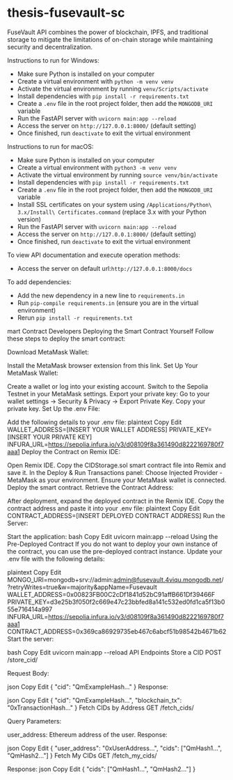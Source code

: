 # thesis-fusevault-sc
FuseVault API combines the power of blockchain, IPFS, and traditional storage to mitigate the limitations of on-chain storage while maintaining security and decentralization.


Instructions to run for Windows:

- Make sure Python is installed on your computer
- Create a virtual environment with `python -m venv venv`
- Activate the virtual environment by running `venv/Scripts/activate`
- Install dependencies with `pip install -r requirements.txt`
- Create a `.env` file in the root project folder, then add the `MONGODB_URI` variable
- Run the FastAPI server with `uvicorn main:app --reload`
- Access the server on `http://127.0.0.1:8000/` (default setting)
- Once finished, run `deactivate` to exit the virtual environment

Instructions to run for macOS:

- Make sure Python is installed on your computer
- Create a virtual environment with `python3 -m venv venv`
- Activate the virtual environment by running `source venv/bin/activate`
- Install dependencies with `pip install -r requirements.txt`
- Create a `.env` file in the root project folder, then add the `MONGODB_URI` variable
- Install SSL certificates on your system using `/Applications/Python\ 3.x/Install\ Certificates.command` (replace 3.x with your Python version)
- Run the FastAPI server with `uvicorn main:app --reload`
- Access the server on `http://127.0.0.1:8000/` (default setting)
- Once finished, run `deactivate` to exit the virtual environment

To view API documentation and execute operation methods:
- Access the server on default url:`http://127.0.0.1:8000/docs` 

To add dependencies:
- Add the new dependency in a new line to `requirements.in`
- Run `pip-compile requirements.in` (ensure you are in the virtual environment)
- Rerun `pip install -r requirements.txt`

mart Contract Developers
Deploying the Smart Contract Yourself
Follow these steps to deploy the smart contract:

Download MetaMask Wallet:

Install the MetaMask browser extension from this link.
Set Up Your MetaMask Wallet:

Create a wallet or log into your existing account.
Switch to the Sepolia Testnet in your MetaMask settings.
Export your private key:
Go to your wallet settings → Security & Privacy → Export Private Key.
Copy your private key.
Set Up the .env File:

Add the following details to your .env file:
plaintext
Copy
Edit
WALLET_ADDRESS=[INSERT YOUR WALLET ADDRESS]
PRIVATE_KEY=[INSERT YOUR PRIVATE KEY]
INFURA_URL=https://sepolia.infura.io/v3/d08109f8a361490d8222169780f7aaa1
Deploy the Contract on Remix IDE:

Open Remix IDE.
Copy the CIDStorage.sol smart contract file into Remix and save it.
In the Deploy & Run Transactions panel:
Choose Injected Provider - MetaMask as your environment.
Ensure your MetaMask wallet is connected.
Deploy the smart contract.
Retrieve the Contract Address:

After deployment, expand the deployed contract in the Remix IDE.
Copy the contract address and paste it into your .env file:
plaintext
Copy
Edit
CONTRACT_ADDRESS=[INSERT DEPLOYED CONTRACT ADDRESS]
Run the Server:

Start the application:
bash
Copy
Edit
uvicorn main:app --reload
Using the Pre-Deployed Contract
If you do not want to deploy your own instance of the contract, you can use the pre-deployed contract instance. Update your .env file with the following details:

plaintext
Copy
Edit
MONGO_URI=mongodb+srv://admin:admin@fusevault.4viqu.mongodb.net/?retryWrites=true&w=majority&appName=Fusevault
WALLET_ADDRESS=0x00823FB00C2cDf1841d52bC91affB661Df39466F
PRIVATE_KEY=d3e25b3f050f2c669e47c23bbfed8a141c532ed0fd1ca5f13b055e716414a997
INFURA_URL=https://sepolia.infura.io/v3/d08109f8a361490d8222169780f7aaa1
CONTRACT_ADDRESS=0x369ca86929735eb467c6abcf51b98542b4671b62
Start the server:

bash
Copy
Edit
uvicorn main:app --reload
API Endpoints
Store a CID
POST /store_cid/

Request Body:

json
Copy
Edit
{
  "cid": "QmExampleHash..."
}
Response:

json
Copy
Edit
{
  "cid": "QmExampleHash...",
  "blockchain_tx": "0xTransactionHash..."
}
Fetch CIDs by Address
GET /fetch_cids/

Query Parameters:

user_address: Ethereum address of the user.
Response:

json
Copy
Edit
{
  "user_address": "0xUserAddress...",
  "cids": ["QmHash1...", "QmHash2..."]
}
Fetch My CIDs
GET /fetch_my_cids/

Response:
json
Copy
Edit
{
  "cids": ["QmHash1...", "QmHash2..."]
}
